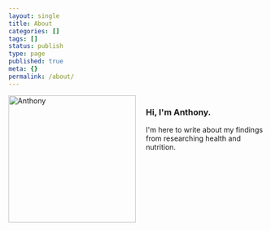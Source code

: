 ```yaml
---
layout: single
title: About
categories: []
tags: []
status: publish
type: page
published: true
meta: {}
permalink: /about/
---
```


<div style="display: flex; align-items: flex-start;">
  <img src="{{ 'assets/images/anthony.jpg' | relative_url }}" alt="Anthony" style="width: 250px; margin-right: 20px; ">
  <div>
    <h3>Hi, I'm Anthony.</h3>
    <body>I'm here to write about my findings from researching health and nutrition.</body>
  </div>
</div>
